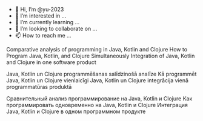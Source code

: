 - 👋 Hi, I’m @yu-2023
- 👀 I’m interested in ...
- 🌱 I’m currently learning ...
- 💞️ I’m looking to collaborate on ...
- 📫 How to reach me ...

<!---
yu-2023/yu-2023 is a ✨ special ✨ repository because its `README.md` (this file) appears on your GitHub profile.
You can click the Preview link to take a look at your changes.
--->

Comparative analysis of programming in Java, Kotlin and Clojure
How to Program Java, Kotlin, and Clojure Simultaneously
Integration of Java, Kotlin and Clojure in one software product

Java, Kotlin un Clojure programmēšanas salīdzinošā analīze
Kā programmēt Java, Kotlin un Clojure vienlaicīgi
Java, Kotlin un Clojure integrācija vienā programmatūras produktā

Сравнительный анализ программирование на Java, Kotlin и Clojure
Как программировать одновременно на Java, Kotlin и Clojure
Интеграция Java, Kotlin и Clojure в одном программном продукте
